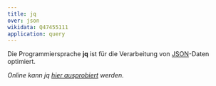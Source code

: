 ```yaml
---
title: jq
over: json
wikidata: Q47455111
application: query
---
```


Die Programmiersprache **jq** ist für die Verarbeitung von [JSON](../json)-Daten optimiert.

*Online kann jq [hier ausprobiert](https://jqplay.org/) werden.*
